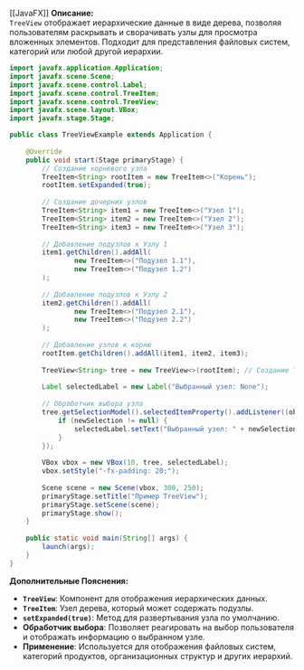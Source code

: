[[JavaFX]]
**Описание:**  
`TreeView` отображает иерархические данные в виде дерева, позволяя пользователям раскрывать и сворачивать узлы для просмотра вложенных элементов. Подходит для представления файловых систем, категорий или любой другой иерархии.

```java ignore
import javafx.application.Application;
import javafx.scene.Scene;
import javafx.scene.control.Label;
import javafx.scene.control.TreeItem;
import javafx.scene.control.TreeView;
import javafx.scene.layout.VBox;
import javafx.stage.Stage;

public class TreeViewExample extends Application {
    
    @Override
    public void start(Stage primaryStage) {
        // Создание корневого узла
        TreeItem<String> rootItem = new TreeItem<>("Корень");
        rootItem.setExpanded(true);
        
        // Создание дочерних узлов
        TreeItem<String> item1 = new TreeItem<>("Узел 1");
        TreeItem<String> item2 = new TreeItem<>("Узел 2");
        TreeItem<String> item3 = new TreeItem<>("Узел 3");
        
        // Добавление подузлов к Узлу 1
        item1.getChildren().addAll(
                new TreeItem<>("Подузел 1.1"),
                new TreeItem<>("Подузел 1.2")
        );
        
        // Добавление подузлов к Узлу 2
        item2.getChildren().addAll(
                new TreeItem<>("Подузел 2.1"),
                new TreeItem<>("Подузел 2.2")
        );
        
        // Добавление узлов к корню
        rootItem.getChildren().addAll(item1, item2, item3);
        
        TreeView<String> tree = new TreeView<>(rootItem); // Создание TreeView
        
        Label selectedLabel = new Label("Выбранный узел: None");
        
        // Обработчик выбора узла
        tree.getSelectionModel().selectedItemProperty().addListener((obs, oldSelection, newSelection) -> {
            if (newSelection != null) {
                selectedLabel.setText("Выбранный узел: " + newSelection.getValue());
            }
        });
        
        VBox vbox = new VBox(10, tree, selectedLabel);
        vbox.setStyle("-fx-padding: 20;");
        
        Scene scene = new Scene(vbox, 300, 250);
        primaryStage.setTitle("Пример TreeView");
        primaryStage.setScene(scene);
        primaryStage.show();
    }
    
    public static void main(String[] args) {
        launch(args);
    }
}
```

**Дополнительные Пояснения:**

- **`TreeView`**: Компонент для отображения иерархических данных.
- **`TreeItem`**: Узел дерева, который может содержать подузлы.
- **`setExpanded(true)`**: Метод для развертывания узла по умолчанию.
- **Обработчик выбора**: Позволяет реагировать на выбор пользователя и отображать информацию о выбранном узле.
- **Применение**: Используется для отображения файловых систем, категорий продуктов, организационных структур и других иерархий.
